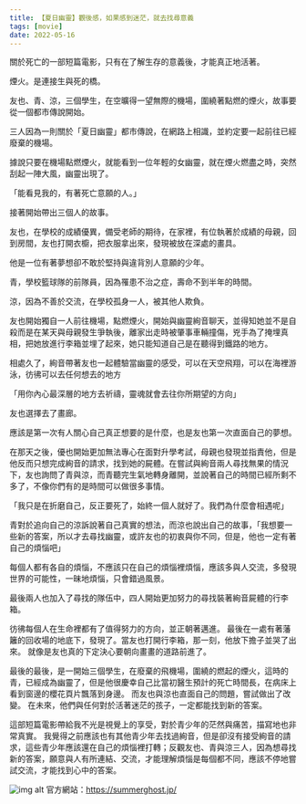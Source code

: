```yaml
---
title: 【夏日幽靈】觀後感，如果感到迷茫，就去找尋意義
tags: [movie]
date: 2022-05-16
---
```

<!--truncate-->
關於死亡的一部短篇電影，只有在了解生存的意義後，才能真正地活著。

煙火。是連接生與死的橋。

友也、青、涼，三個學生，在空曠得一望無際的機場，圍繞著點燃的煙火，故事要從一個都市傳說開始。

三人因為一則關於「夏日幽靈」都市傳說，在網路上相識，並約定要一起前往已經廢棄的機場。

據說只要在機場點燃煙火，就能看到一位年輕的女幽靈，就在煙火燃盡之時，突然刮起一陣大風，幽靈出現了。

「能看見我的，有著死亡意願的人。」

接著開始帶出三個人的故事。

友也，在學校的成績優異，備受老師的期待，在家裡，有位執著於成績的母親，回到房間，友也打開衣櫥，把衣服拿出來，發現被放在深處的畫具。

他是一位有著夢想卻不敢於堅持與違背別人意願的少年。

青，學校籃球隊的前隊員，因為罹患不治之症，壽命不到半年的時間。

涼，因為不善於交流，在學校孤身一人，被其他人欺負。

友也開始獨自一人前往機場，點燃煙火，開始與幽靈絢音聊天，並得知她並不是自殺而是在某天與母親發生爭執後，離家出走時被肇事車輛撞傷，兇手為了掩埋真相，把她放進行李箱並埋了起來，她只能知道自己是在聽得到鐵路的地方。

相處久了，絢音帶著友也一起體驗當幽靈的感受，可以在天空飛翔，可以在海裡游泳，彷彿可以去任何想去的地方

「用你內心最深層的地方去祈禱，靈魂就會去往你所期望的方向」

友也選擇去了畫廊。

應該是第一次有人關心自己真正想要的是什麼，也是友也第一次直面自己的夢想。

在那天之後，優也開始更加無法專心在面對升學考試，母親也發現並指責他，但是他反而只想完成絢音的請求，找到她的屍體。在嘗試與絢音兩人尋找無果的情況下，友也詢問了青與涼，而青聽完生氣地轉身離開，並說著自己的時間已經所剩不多了，不像你們有的是時間可以做很多事情。

「我只是在折磨自己，反正要死了，始終一個人就好了。我們為什麼會相遇呢」

青對於追向自己的涼訴說著自己真實的想法，而涼也說出自己的故事，「我想要一些新的答案，所以才去尋找幽靈，或許友也的初衷與你不同，但是，他也一定有著自己的煩惱吧」

每個人都有各自的煩惱，不應該只在自己的煩惱裡煩惱，應該多與人交流，多發現世界的可能性，一昧地煩惱，只會錯過風景。

最後兩人也加入了尋找的隊伍中，四人開始更加努力的尋找裝著絢音屍體的行李箱。

彷彿每個人在生命裡都有了值得努力的方向，並正朝著邁進。 最後在一處有著藩籬的回收場的地底下，發現了。當友也打開行李箱，那一刻，他放下擔子並哭了出來。 就像是友也真的下定決心要朝向畫畫的道路前進了。

最後的最後，是一開始三個學生，在廢棄的飛機場，圍繞的燃起的煙火，這時的青，已經成為幽靈了，但是他很慶幸自己比當初醫生預計的死亡時間長，在病床上看到窗邊的櫻花頁片飄落到身邊。 而友也與涼也直面自己的問題，嘗試做出了改變。 在未來，他們與任何對於活著迷茫的孩子，一定都能找到新的答案。

這部短篇電影帶給我不光是視覺上的享受，對於青少年的茫然與痛苦，描寫地也非常真實。 我覺得之前應該也有其他青少年去找過絢音，但是卻沒有接受絢音的請求，這些青少年應該還在自己的煩惱裡打轉；反觀友也、青與涼三人，因為想尋找新的答案，願意與人有所連結、交流，才能理解煩惱是每個都不同，應該不停地嘗試交流，才能找到心中的答案。

![img alt](/img/blog/ghostsinsummer.jpg)
官方網站：https://summerghost.jp/